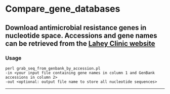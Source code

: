 # Compare_gene_databases

## Download antimicrobial resistance genes in nucleotide space. Accessions and gene names can be retrieved from the [Lahey Clinic website](http://www.lahey.org/studies/other.asp)

### Usage
    perl grab_seq_from_genbank_by_accession.pl 
    -in <your input file containing gene names in column 1 and GenBank accessions in column 2>
    -out <optional: output file name to store all nucleotide sequences>
--------------------------------------

